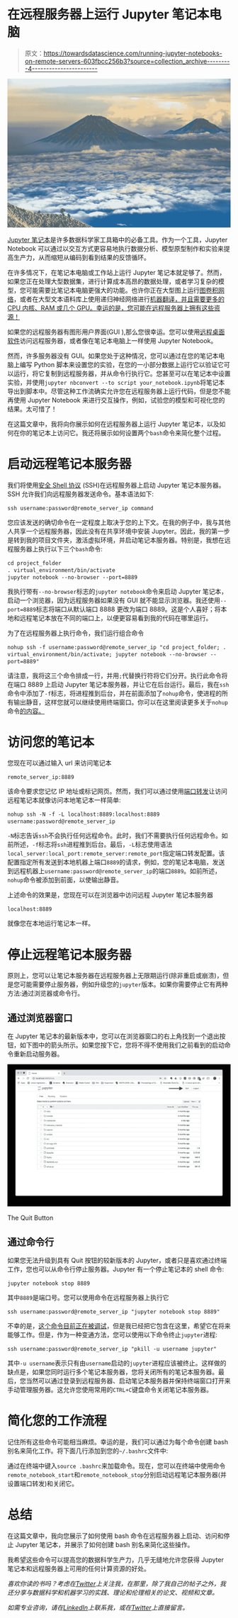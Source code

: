 # 在远程服务器上运行 Jupyter 笔记本电脑

> 原文：<https://towardsdatascience.com/running-jupyter-notebooks-on-remote-servers-603fbcc256b3?source=collection_archive---------4----------------------->

![](img/901fe21e82adda2762addd20ea2464b9.png)

[Jupyter 笔记本](https://jupyter.org/)是许多数据科学家工具箱中的必备工具。作为一个工具，Jupyter Notebook 可以通过以交互方式更容易地执行数据分析、模型原型制作和实验来提高生产力，从而缩短从编码到看到结果的反馈循环。

在许多情况下，在笔记本电脑或工作站上运行 Jupyter 笔记本就足够了。然而，如果您正在处理大型数据集，进行计算成本高昂的数据处理，或者学习复杂的模型，您可能需要比笔记本电脑更强大的功能。也许你正在大型图上运行[图卷积网络](/how-to-do-deep-learning-on-graphs-with-graph-convolutional-networks-7d2250723780)，或者在大型文本语料库上使用递归神经网络进行[机器翻译，并且需要更多的 CPU 内核、RAM 或几个 GPU。幸运的是，您可能在远程服务器上拥有这些资源！](https://medium.com/@umerfarooq_26378/neural-machine-translation-with-code-68c425044bbd)

如果您的远程服务器有图形用户界面(GUI ),那么您很幸运。您可以使用[远程桌面软件](https://en.wikipedia.org/wiki/Remote_desktop_software)访问远程服务器，或者像在笔记本电脑上一样使用 Jupyter Notebook。

然而，许多服务器没有 GUI。如果您处于这种情况，您可以通过在您的笔记本电脑上编写 Python 脚本来设置您的实验，在您的一小部分数据上运行它以验证它可以运行，将它复制到远程服务器，并从命令行执行它。您甚至可以在笔记本中设置实验，并使用`jupyter nbconvert --to script your_notebook.ipynb`将笔记本导出到脚本中。尽管这种工作流确实允许您在远程服务器上运行代码，但是您不能再使用 Jupyter Notebook 来进行交互操作，例如，试验您的模型和可视化您的结果。太可惜了！

在这篇文章中，我将向你展示如何在远程服务器上运行 Jupyter 笔记本，以及如何在你的笔记本上访问它。我还将展示如何设置两个`bash`命令来简化整个过程。

# 启动远程笔记本服务器

我们将使用[安全 Shell 协议](https://en.wikipedia.org/wiki/Secure_Shell) (SSH)在远程服务器上启动 Jupyter 笔记本服务器。SSH 允许我们向远程服务器发送命令。基本语法如下:

```
ssh username:password@remote_server_ip command
```

您应该发送的确切命令在一定程度上取决于您的上下文。在我的例子中，我与其他人共享一个远程服务器，因此没有在共享环境中安装 Jupyter。因此，我的第一步是转到我的项目文件夹，激活虚拟环境，并启动笔记本服务器。特别是，我想在远程服务器上执行以下三个`bash`命令:

```
cd project_folder
. virtual_environment/bin/activate
jupyter notebook --no-browser --port=8889
```

我执行带有`--no-browser`标志的`jupyter notebook`命令来启动 Jupyter 笔记本，启动一个浏览器，因为远程服务器如果没有 GUI 就不能显示浏览器。我还使用`--port=8889`标志将端口从默认端口 8888 更改为端口 8889。这是个人喜好；将本地和远程笔记本放在不同的端口上，以便更容易看到我的代码在哪里运行。

为了在远程服务器上执行命令，我们运行组合命令

```
nohup ssh -f username:password@remote_server_ip "cd project_folder; . virtual_environment/bin/activate; jupyter notebook --no-browser --port=8889"
```

请注意，我将这三个命令排成一行，并用`;`代替换行符将它们分开。执行此命令将在端口 8889 上启动 Jupyter 笔记本服务器，并让它在后台运行。最后，我在`ssh`命令中添加了`-f`标志，将进程推到后台，并在前面添加了`nohup`命令，使进程的所有输出静音，这样您就可以继续使用终端窗口。你可以在这里阅读更多关于`nohup`命令[的内容。](https://www.computerhope.com/unix/unohup.htm)

# 访问您的笔记本

您现在可以通过输入 url 来访问笔记本

```
remote_server_ip:8889
```

该命令要求您记忆 IP 地址或标记网页。然而，我们可以通过使用[端口转发](https://en.wikipedia.org/wiki/Port_forwarding)让访问远程笔记本就像访问本地笔记本一样简单:

```
nohup ssh -N -f -L localhost:8889:localhost:8889 username:password@remote_server_ip
```

`-N`标志告诉`ssh`不会执行任何远程命令。此时，我们不需要执行任何远程命令。如前所述，`-f`标志将`ssh`进程推到后台。最后，`-L`标志使用语法`local_server:local_port:remote_server:remote_port`指定端口转发配置。该配置指定所有发送到本地机器上端口`8889`的请求，例如，您的笔记本电脑，发送到远程机器上`username:password@remote_server_ip`的端口`8889`。如前所述，`nohup`命令被添加到前面，以使输出静音。

上述命令的效果是，您现在可以在浏览器中访问远程 Jupyter 笔记本服务器

```
localhost:8889
```

就像您在本地运行笔记本一样。

# 停止远程笔记本服务器

原则上，您可以让笔记本服务器在远程服务器上无限期运行(除非重启或崩溃)，但是您可能需要停止服务器，例如升级您的`jupyter`版本。如果你需要停止它有两种方法:通过浏览器或命令行。

## 通过浏览器窗口

在 Jupyter 笔记本的最新版本中，您可以在浏览器窗口的右上角找到一个退出按钮，如下图中的箭头所示。如果您按下它，您将不得不使用我们之前看到的启动命令重新启动服务器。

![](img/2281d6d614a0b71d7fcc694becedbf3f.png)

The Quit Button

## 通过命令行

如果您无法升级到具有 Quit 按钮的较新版本的 Jupyter，或者只是喜欢通过终端工作，您也可以从命令行停止服务器。Jupyter 有一个停止笔记本的 shell 命令:

```
jupyter notebook stop 8889
```

其中`8889`是端口号。您可以使用命令在远程服务器上执行它

```
ssh username:password@remote_server_ip "jupyter notebook stop 8889"
```

不幸的是，[这个命令目前正在被调试](https://github.com/jupyter/notebook/issues/2844#issuecomment-371220536)，但是我已经把它包含在这里，希望它在将来能够工作。但是，作为一种变通方法，您可以使用以下命令终止`jupyter`进程:

```
ssh username:password@remote_server_ip "pkill -u username jupyter"
```

其中`-u username`表示只有由`username`启动的`jupyter`进程应该被终止。这样做的缺点是，如果您同时运行多个笔记本服务器，您将关闭所有的笔记本服务器。最后，您当然可以通过登录到远程服务器、启动笔记本服务器并保持终端窗口打开来手动管理服务器。这允许您使用常用的`CTRL+C`键盘命令关闭笔记本服务器。

# 简化您的工作流程

记住所有这些命令可能相当麻烦。幸运的是，我们可以通过为每个命令创建 bash 别名来简化工作。将下面几行添加到您的`~/.bashrc`文件中:

通过在终端中键入`source .bashrc`来加载命令。现在，您可以在终端中使用命令`remote_notebook_start`和`remote_notebook_stop`分别启动远程笔记本服务器(并设置端口转发)和关闭它。

# 总结

在这篇文章中，我向您展示了如何使用 bash 命令在远程服务器上启动、访问和停止 Jupyter 笔记本，并展示了如何创建 bash 别名来简化这些操作。

我希望这些命令可以提高您的数据科学生产力，几乎无缝地允许您获得 Jupyter 笔记本和远程服务器上可用的任何计算资源的好处。

*喜欢你读的书吗？考虑在*[*Twitter*](https://twitter.com/TobiasSJepsen)*上关注我，在那里，除了我自己的帖子之外，我还分享与数据科学和机器学习的实践、理论和伦理相关的论文、视频和文章。*

*如需专业咨询，请在*[*LinkedIn*](https://www.linkedin.com/in/tobias-skovgaard-jepsen/)*上联系我，或在*[*Twitter*](https://twitter.com/TobiasSJepsen)*上直接留言。*